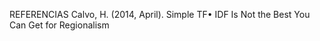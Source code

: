 

















REFERENCIAS 
Calvo, H. (2014, April). Simple TF• IDF Is Not the Best You Can Get for Regionalism 

